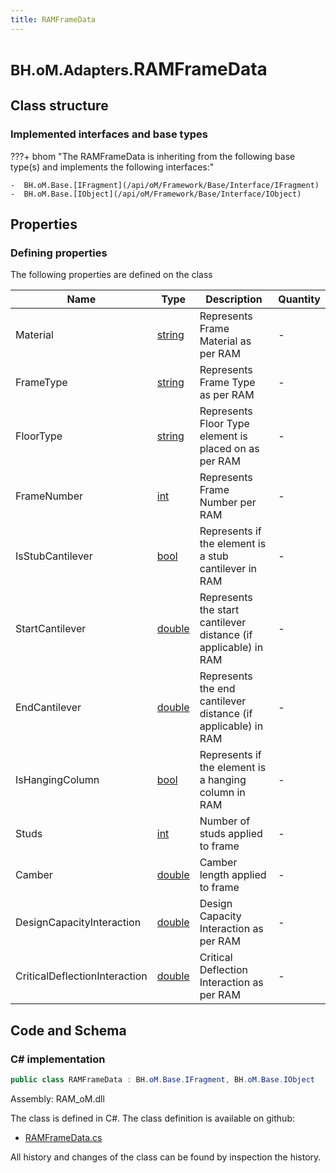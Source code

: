 ```yaml
---
title: RAMFrameData
---
```


# <small>BH.oM.Adapters.</small>**RAMFrameData**



## Class structure

### Implemented interfaces and base types

???+ bhom "The RAMFrameData is inheriting from the following base type(s) and implements the following interfaces:"

    -  BH.oM.Base.[IFragment](/api/oM/Framework/Base/Interface/IFragment)
    -  BH.oM.Base.[IObject](/api/oM/Framework/Base/Interface/IObject)


## Properties



### Defining properties

The following properties are defined on the class

| Name             | Type             | Description      | Quantity         |
|------------------|------------------|------------------|------------------|
| Material | [string](https://learn.microsoft.com/en-us/dotnet/api/System.String?view=netstandard-2.0) | Represents Frame Material as per RAM | - |
| FrameType | [string](https://learn.microsoft.com/en-us/dotnet/api/System.String?view=netstandard-2.0) | Represents Frame Type as per RAM | - |
| FloorType | [string](https://learn.microsoft.com/en-us/dotnet/api/System.String?view=netstandard-2.0) | Represents Floor Type element is placed on as per RAM | - |
| FrameNumber | [int](https://learn.microsoft.com/en-us/dotnet/api/System.Int32?view=netstandard-2.0) | Represents Frame Number per RAM | - |
| IsStubCantilever | [bool](https://learn.microsoft.com/en-us/dotnet/api/System.Boolean?view=netstandard-2.0) | Represents if the element is a stub cantilever in RAM | - |
| StartCantilever | [double](https://learn.microsoft.com/en-us/dotnet/api/System.Double?view=netstandard-2.0) | Represents the start cantilever distance (if applicable) in RAM | - |
| EndCantilever | [double](https://learn.microsoft.com/en-us/dotnet/api/System.Double?view=netstandard-2.0) | Represents the end cantilever distance (if applicable) in RAM | - |
| IsHangingColumn | [bool](https://learn.microsoft.com/en-us/dotnet/api/System.Boolean?view=netstandard-2.0) | Represents if the element is a hanging column in RAM | - |
| Studs | [int](https://learn.microsoft.com/en-us/dotnet/api/System.Int32?view=netstandard-2.0) | Number of studs applied to frame | - |
| Camber | [double](https://learn.microsoft.com/en-us/dotnet/api/System.Double?view=netstandard-2.0) | Camber length applied to frame | - |
| DesignCapacityInteraction | [double](https://learn.microsoft.com/en-us/dotnet/api/System.Double?view=netstandard-2.0) | Design Capacity Interaction as per RAM | - |
| CriticalDeflectionInteraction | [double](https://learn.microsoft.com/en-us/dotnet/api/System.Double?view=netstandard-2.0) | Critical Deflection Interaction as per RAM | - |


## Code and Schema

### C# implementation

``` C# title="C#"
public class RAMFrameData : BH.oM.Base.IFragment, BH.oM.Base.IObject
```

Assembly: RAM_oM.dll

The class is defined in C#. The class definition is available on github:

- [RAMFrameData.cs](https://github.com/BHoM/RAM_Toolkit/blob/develop/RAM_oM/Fragments\RAMFrameData.cs)

All history and changes of the class can be found by inspection the history.
